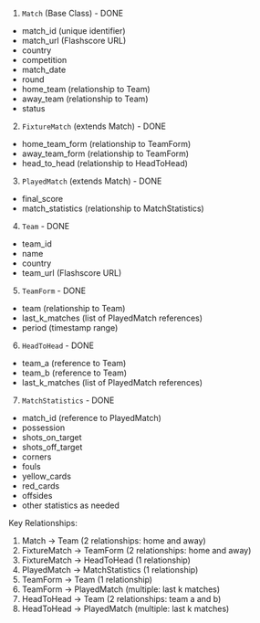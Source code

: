 1. `Match` (Base Class) - DONE

- match_id (unique identifier)
- match_url (Flashscore URL)
- country
- competition
- match_date
- round
- home_team (relationship to Team)
- away_team (relationship to Team)
- status

2. `FixtureMatch` (extends Match) - DONE

- home_team_form (relationship to TeamForm)
- away_team_form (relationship to TeamForm)
- head_to_head (relationship to HeadToHead)

3. `PlayedMatch` (extends Match) - DONE

- final_score
- match_statistics (relationship to MatchStatistics)

4. `Team` - DONE

- team_id
- name
- country
- team_url (Flashscore URL)

5. `TeamForm` - DONE

- team (relationship to Team)
- last_k_matches (list of PlayedMatch references)
- period (timestamp range)

6. `HeadToHead` - DONE

- team_a (reference to Team)
- team_b (reference to Team)
- last_k_matches (list of PlayedMatch references)

7. `MatchStatistics` - DONE

- match_id (reference to PlayedMatch)
- possession
- shots_on_target
- shots_off_target
- corners
- fouls
- yellow_cards
- red_cards
- offsides
- other statistics as needed

Key Relationships:

1. Match -> Team (2 relationships: home and away)
2. FixtureMatch -> TeamForm (2 relationships: home and away)
3. FixtureMatch -> HeadToHead (1 relationship)
4. PlayedMatch -> MatchStatistics (1 relationship)
5. TeamForm -> Team (1 relationship)
6. TeamForm -> PlayedMatch (multiple: last k matches)
7. HeadToHead -> Team (2 relationships: team a and b)
8. HeadToHead -> PlayedMatch (multiple: last k matches)
